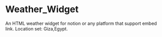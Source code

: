 # Weather_Widget
An HTML weather widget for notion or any platform that support embed link.
Location set: Giza,Egypt.
